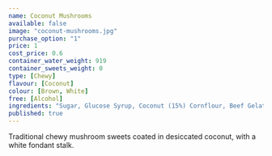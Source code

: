 ```yaml
---
name: Coconut Mushrooms
available: false
image: "coconut-mushrooms.jpg"
purchase_option: "1"
price: 1
cost_price: 0.6
container_water_weight: 919
container_sweets_weight: 0
type: [Chewy]
flavour: [Coconut]
colour: [Brown, White]
free: [Alcohol]
ingredients: "Sugar, Glucose Syrup, Coconut (15%) Cornflour, Beef Gelatine, Vegetable Oil, Cocoa Powder. Colours: Caramel"
published: true
---
```

Traditional chewy mushroom sweets coated in desiccated coconut, with a white fondant stalk.